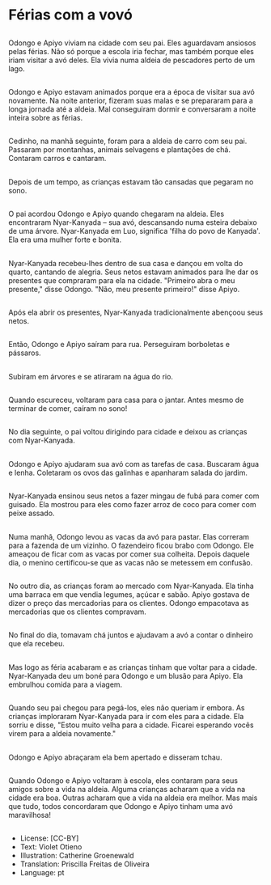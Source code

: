 # Férias com a vovó

##
Odongo e Apiyo viviam na cidade com seu pai. Eles aguardavam ansiosos pelas férias. Não só porque a escola iria fechar, mas também porque eles iriam visitar a avó deles. Ela vivia numa aldeia de pescadores perto de um lago.

##
Odongo e Apiyo estavam animados porque era a época de visitar sua avó novamente. Na noite anterior, fizeram suas malas e se prepararam para a longa jornada até a aldeia. Mal conseguiram dormir e conversaram a noite inteira sobre as férias.

##
Cedinho, na manhã seguinte, foram para a aldeia de carro com seu pai. Passaram por montanhas, animais selvagens e plantações de chá. Contaram carros e cantaram.

##
Depois de um tempo, as crianças estavam tão cansadas que pegaram no sono.

##
O pai acordou Odongo e Apiyo quando chegaram na aldeia. Eles encontraram Nyar-Kanyada – sua avó, descansando numa esteira debaixo de uma árvore. Nyar-Kanyada em Luo, significa 'filha do povo de Kanyada'. Ela era uma mulher forte e bonita.

##
Nyar-Kanyada recebeu-lhes dentro de sua casa e dançou em volta do quarto, cantando de alegria. Seus netos estavam animados para lhe dar os presentes que compraram para ela na cidade. "Primeiro abra o meu presente," disse Odongo. "Não, meu presente primeiro!" disse Apiyo.

##
Após ela abrir os presentes, Nyar-Kanyada tradicionalmente abençoou seus netos.

##
Então, Odongo e Apiyo saíram para rua. Perseguiram borboletas e pássaros.

##
Subiram em árvores e se atiraram na água do rio.

##
Quando escureceu, voltaram para casa para o jantar. Antes mesmo de terminar de comer, caíram no sono!

##
No dia seguinte, o pai voltou dirigindo para cidade e deixou as crianças com Nyar-Kanyada.

##
Odongo e Apiyo ajudaram sua avó com as tarefas de casa. Buscaram água e lenha. Coletaram os ovos das galinhas e apanharam salada do jardim.

##
Nyar-Kanyada ensinou seus netos a fazer mingau de fubá para comer com guisado. Ela mostrou para eles como fazer arroz de coco para comer com peixe assado.

##
Numa manhã, Odongo levou as vacas da avó para pastar. Elas correram para a fazenda de um vizinho. O fazendeiro ficou brabo com Odongo. Ele ameaçou de ficar com as vacas por comer sua colheita. Depois daquele dia, o menino certificou-se que as vacas não se metessem em confusão.

##
No outro dia, as crianças foram ao mercado com Nyar-Kanyada. Ela tinha uma barraca em que vendia legumes, açúcar e sabão. Apiyo gostava de dizer o preço das mercadorias para os clientes. Odongo empacotava as mercadorias que os clientes compravam.

##
No final do dia, tomavam chá juntos e ajudavam a avó a contar o dinheiro que ela recebeu.

##
Mas logo as féria acabaram e as crianças tinham que voltar para a cidade. Nyar-Kanyada deu um boné para Odongo e um blusão para Apiyo. Ela embrulhou comida para a viagem.

##
Quando seu pai chegou para pegá-los, eles não queriam ir embora. As crianças imploraram Nyar-Kanyada para ir com eles para a cidade. Ela sorriu e disse, "Estou muito velha para a cidade. Ficarei esperando vocês virem para a aldeia novamente."

##
Odongo e Apiyo abraçaram ela bem apertado e disseram tchau.

##
Quando Odongo e Apiyo voltaram à escola, eles contaram para seus amigos sobre a vida na aldeia. Alguma crianças acharam que a vida na cidade era boa. Outras acharam que a vida na aldeia era melhor. Mas mais que tudo, todos concordaram que Odongo e Apiyo tinham uma avó maravilhosa!

##
* License: [CC-BY]
* Text: Violet Otieno
* Illustration: Catherine Groenewald
* Translation: Priscilla Freitas de Oliveira
* Language: pt

